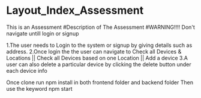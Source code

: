 # Layout_Index_Assessment
This is an Assessment
#Description of The Assessment #WARNING!!!! Don't navigate untill login or signup

1.The user needs to Login to the system or signup by giving details such as address.
2.Once login the the user can navigate to Check all Devices & Locations || Check all Devices based on one Location || Add a device
3.A user can also delete a particular device by clicking the delete button under each device info

Once clone run npm install in both frontend folder and backend folder
Then use the keyword npm start
